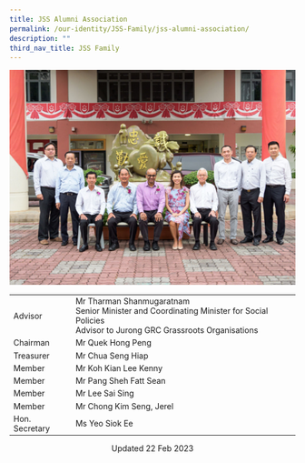```yaml
---
title: JSS Alumni Association
permalink: /our-identity/JSS-Family/jss-alumni-association/
description: ""
third_nav_title: JSS Family
---
```

![](/images/Alumni.jpg)





|  |  | |
| -------- | -------- | -------- |
| Advisor    | Mr Tharman Shanmugaratnam <br> Senior Minister and Coordinating Minister for Social Policies <br> Advisor to Jurong GRC Grassroots Organisations    |  |
| Chairman   | Mr Quek Hong Peng  |  |
| Treasurer   | Mr Chua Seng Hiap |  |
| Member| Mr Koh Kian Lee Kenny |  |
| Member| Mr Pang Sheh Fatt Sean|  |
| Member| Mr Lee Sai Sing |  |
| Member| Mr Chong Kim Seng, Jerel |  |
| Hon. Secretary| Ms Yeo Siok Ee |  |


<center> Updated 22 Feb 2023 </center>